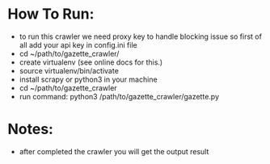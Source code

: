 # How To Run:
  - to run this crawler we need proxy key to handle blocking issue so first of all add your api key in config.ini file
  - cd ~/path/to/gazette_crawler/
  - create virtualenv (see online docs for this.)
  - source virtualenv/bin/activate
  - install scrapy or python3 in your machine 
  - cd ~/path/to/gazette_crawler
  - run command: python3 /path/to/gazette_crawler/gazette.py

# Notes:

  - after completed the crawler you will get the output result
